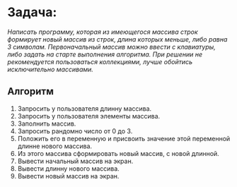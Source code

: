 # **Задача:**

*Написать программу, которая из имеющегося массива строк формирует новый массив из строк, длина которых меньше, либо равна 3 символам. Первоначальный массив можно ввести с клавиатуры, либо задать на старте выполнения алгоритма. При решении не рекомендуется пользоваться коллекциями, лучше обойтись исключительно массивами.*

## **Алгоритм**

1. Запросить у пользователя длинну массива.
2. Запросить у пользователя элементы массива.
3. Заполнить массив.
4. Запросить рандомно число от 0 до 3.
5. Положить его в переменную и присвоить значение этой переменной длинне нового массива.
6. Из этого массива сформировать новый массив, с новой длинной.
7. Вывести начальный массив на экран.
8. Вывести длинну нового массива.
9. Вывести новый массив на экран.
